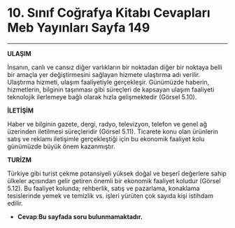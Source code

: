 # 10. Sınıf Coğrafya Kitabı Cevapları Meb Yayınları Sayfa 149

---

**ULAŞIM**

 İnsanın, canlı ve cansız diğer varlıkların bir noktadan diğer bir noktaya belli bir amaçla yer değiştirmesini sağlayan hizmete ulaştırma adı verilir. Ulaştırma hizmeti, ulaşım faaliyetiyle gerçekleşir. Günümüzde haberin, hizmetlerin, bilginin taşınması gibi süreçleri de kapsayan ulaşım faaliyeti teknolojik ilerlemeye bağlı olarak hızla gelişmektedir (Görsel 5.10).

**İLETİŞİM**

 Haber ve bilginin gazete, dergi, radyo, televizyon, telefon ve genel ağ üzerinden iletilmesi süreçleridir (Görsel 5.11). Ticarete konu olan ürünlerin satış ve reklamı iletişimle gerçekleştiği için bu ekonomik faaliyet kolu günümüzde büyük önem kazanmıştır.

**TURİZM**

 Türkiye gibi turist çekme potansiyeli yüksek doğal ve beşerî değerlere sahip ülkeler açısından gelir getiren önemli bir ekonomik faaliyet koludur (Görsel 5.12). Bu faaliyet kolunda; rehberlik, satış ve pazarlama, konaklama tesislerinde yemek ve temizlik vs. işleri yürüten çok sayıda kişi istihdam edilir.

-   **Cevap**:**Bu sayfada soru bulunmamaktadır.**